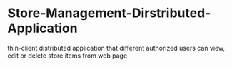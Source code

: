 Store-Management-Dirstributed-Application
=========================================

thin-client distributed application that different authorized users can view, edit or delete store items from web page
